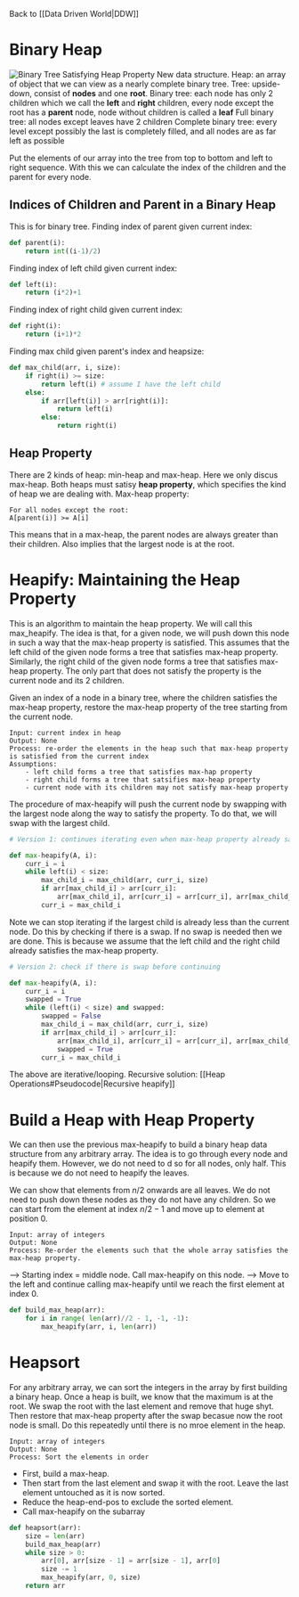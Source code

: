 Back to [[Data Driven World|DDW]]
# Binary Heap
![Binary Tree Satisfying Heap Property](https://www.dropbox.com/s/zmy2r3hbte1twc3/Binary_Heap.png?raw=1)
New data structure.
Heap: an array of object that we can view as a nearly complete binary tree.
Tree: upside-down, consist of **nodes** and one **root**.
Binary tree: each node has only 2 children which we call the **left** and **right** children, every node except the root has a **parent** node, node without children is called a **leaf**
Full binary tree: all nodes except leaves have 2 children
Complete binary tree: every level except possibly the last is completely filled, and all nodes are as far left as possible

Put the elements of our array into the tree from top to bottom and left to right sequence. With this we can calculate the index of the children and the parent for every node.
## Indices of Children and Parent in a Binary Heap
This is for binary tree.
Finding index of parent given current index:
```py
def parent(i):
	return int((i-1)/2)
```
Finding index of left child given current index:
```py
def left(i):
	return (i*2)+1
```
Finding index of right child given current index:
```py
def right(i):
	return (i+1)*2
```
Finding max child given parent's index and heapsize:
```py
def max_child(arr, i, size):
	if right(i) >= size:
		return left(i) # assume I have the left child
	else:
		if arr[left(i)] > arr[right(i)]:
			return left(i)
		else:
			return right(i)
```

## Heap Property
There are 2 kinds of heap: min-heap and max-heap. Here we only discus max-heap.
Both heaps must satisy **heap property**, which specifies the kind of heap we are dealing with.
Max-heap property:
```
For all nodes except the root:
A[parent(i)] >= A[i]
```
This means that in a max-heap, the parent nodes are always greater than their children.
Also implies that the largest node is at the root.
# Heapify: Maintaining the Heap Property
This is an algorithm to maintain the heap property. We will call this max_heapify.
The idea is that, for a given node, we will push down this node in such a way that the max-heap property is satisfied.
This assumes that the left child of the given node forms a tree that satisfies max-heap property. Similarly, the right child of the given node forms a tree that satisfies max-heap property.
The only part that does not satisfy the property is the current node and its 2 children.

Given an index of a node in a binary tree, where the children satisfies the max-heap property, restore the max-heap property of the tree starting from the current node.
```
Input: current index in heap
Output: None
Process: re-order the elements in the heap such that max-heap property is satisfied from the current index
Assumptions:
	- left child forms a tree that satisfies max-hap property
	- right child forms a tree that satsifies max-heap property
	- current node with its children may not satisfy max-heap property
```
The procedure of max-heapify will push the current node by swapping with the largest node along the way to satisfy the property. To do that, we will swap with the largest child.
```py
# Version 1: continues iterating even when max-heap property already satisfied

def max-heapify(A, i):
	curr_i = i
	while left(i) < size:
		max_child_i = max_child(arr, curr_i, size)
		if arr[max_child_i] > arr[curr_i]:
			arr[max_child_i], arr[curr_i] = arr[curr_i], arr[max_child_i]
		curr_i = max_child_i
```
Note we can stop iterating if the largest child is already less than the current node. Do this by checking if there is a swap. If no swap is needed then we are done. This is because we assume that the left child and the right child already satisfies the max-heap property.
```py
# Version 2: check if there is swap before continuing

def max-heapify(A, i):
	curr_i = i
	swapped = True
	while (left(i) < size) and swapped:
		swapped = False
		max_child_i = max_child(arr, curr_i, size)
		if arr[max_child_i] > arr[curr_i]:
			arr[max_child_i], arr[curr_i] = arr[curr_i], arr[max_child_i]
			swapped = True
		curr_i = max_child_i
```

The above are iterative/looping.
Recursive solution:
[[Heap Operations#Pseudocode|Recursive heapify]]

# Build a Heap with Heap Property
We can then use the previous max-heapify to build a binary heap data structure from any arbitrary array. The idea is to go through every node and heapify them. However, we do not need to d so for all nodes, only half. This is because we do not need to heapify the leaves.

We can show that elements from $n/2$ onwards are all leaves. We do not need to push down these nodes as they do not have any children. So we can start from the element at index $n/2 - 1$ and move up to element at position 0.
```
Input: array of integers
Output: None
Process: Re-order the elements such that the whole array satisfies the max-heap property.
```
--> Starting index = middle node. Call max-heapify on this node.
--> Move to the left and continue calling max-heapify until we reach the first element at index 0.
```py
def build_max_heap(arr):
	for i in range( len(arr)//2 - 1, -1, -1):
		max_heapify(arr, i, len(arr))
```

# Heapsort
For any arbitrary array, we can sort the integers in the array by first building a binary heap.
Once a heap is built, we know that the maximum is at the root.
We swap the root with the last element and remove that huge shyt.
Then restore that max-heap property after the swap becasue now the root node is small.
Do this repeatedly until there is no mroe element in the heap.
```
Input: array of integers
Output: None
Process: Sort the elements in order
```
- First, build a max-heap.
- Then start from the last element and swap it with the root. Leave the last element untouched as it is now sorted.
- Reduce the heap-end-pos to exclude the sorted element.
- Call max-heapify on the subarray
```py
def heapsort(arr):
	size = len(arr)
	build_max_heap(arr)
	while size > 0:
		arr[0], arr[size - 1] = arr[size - 1], arr[0]
		size -= 1
		max_heapify(arr, 0, size)
	return arr
```